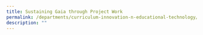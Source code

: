 ```yaml
---
title: Sustaining Gaia through Project Work
permalink: /departments/curriculum-innovation-n-educational-technology/sustaining-gaia-through-project-work
description: ""
---
```

